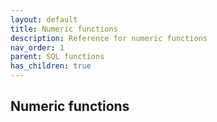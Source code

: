 ```yaml
---
layout: default
title: Numeric functions
description: Reference for numeric functions
nav_order: 1
parent: SQL functions
has_children: true
---
```


## Numeric functions
